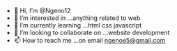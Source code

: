 - 👋 Hi, I’m @Ngeno12
- 👀 I’m interested in ...anything related to web
- 🌱 I’m currently learning ...html css javascript
- 💞️ I’m looking to collaborate on ...website development
- 📫 How to reach me ...on email ngenoe5@gmail.com

<!---
Ngeno12/Ngeno12 is a ✨ special ✨ repository because its `README.md` (this file) appears on your GitHub profile.
You can click the Preview link to take a look at your changes.
--->
